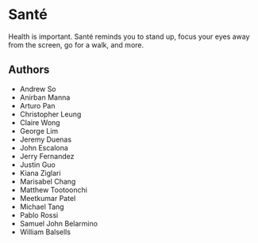 # Santé
Health is important. Santé reminds you to stand up, focus your eyes away from the screen, go for a walk, and more.
## Authors
- Andrew So
- Anirban Manna
- Arturo Pan
- Christopher Leung
- Claire Wong
- George Lim
- Jeremy Duenas
- John Escalona
- Jerry Fernandez
- Justin Guo
- Kiana Ziglari
- Marisabel Chang
- Matthew Tootoonchi
- Meetkumar Patel
- Michael Tang
- Pablo Rossi
- Samuel John Belarmino 
- William Balsells
